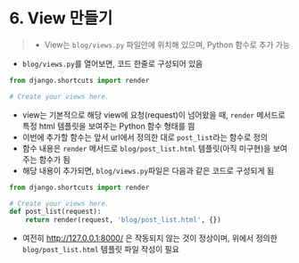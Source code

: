 # 6. View 만들기
> - View는 `blog/views.py` 파일안에 위치해 있으며, Python 함수로 추가 가능

- `blog/views.py`를 열어보면, 코드 한줄로 구성되어 있음
```python
from django.shortcuts import render

# Create your views here.
```
- view는 기본적으로 해당 view에 요청(request)이 넘어왔을 때, `render` 메서드로 특정 html 템플릿을 보여주는 Python 함수 형태를 띔
- 이번에 추가할 함수는 앞서 url에서 정의한 대로 `post_list`라는 함수로 정의
- 함수 내용은 `render` 메서드로 `blog/post_list.html` 템플릿(아직 미구현)을 보여주는 함수가 됨
- 해당 내용이 추가되면, `blog/views.py`파일은 다음과 같은 코드로 구성되게 됨
```python
from django.shortcuts import render

# Create your views here.
def post_list(request):
    return render(request, 'blog/post_list.html', {})
```
- 여전히 http://127.0.0.1:8000/ 은 작동되지 않는 것이 정상이며, 위에서 정의한 `blog/post_list.html` 템플릿 파일 작성이 필요